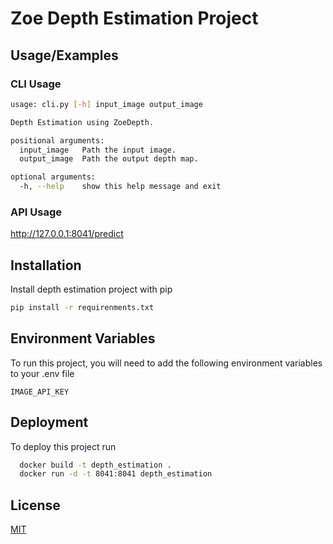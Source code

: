 
# Zoe Depth Estimation Project




## Usage/Examples

### CLI Usage
```bash
usage: cli.py [-h] input_image output_image    

Depth Estimation using ZoeDepth.

positional arguments:
  input_image   Path the input image.
  output_image  Path the output depth map.     

optional arguments:
  -h, --help    show this help message and exit
```

### API Usage

http://127.0.0.1:8041/predict

## Installation

Install depth estimation project with pip

```bash
pip install -r requirenments.txt
```
    
## Environment Variables

To run this project, you will need to add the following environment variables to your .env file

`IMAGE_API_KEY`



## Deployment

To deploy this project run

```bash
  docker build -t depth_estimation .
  docker run -d -t 8041:8041 depth_estimation
```


## License

[MIT](https://choosealicense.com/licenses/mit/)

